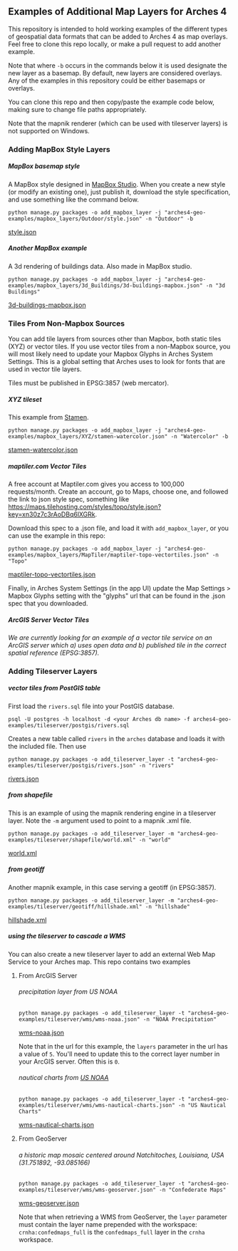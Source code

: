 ## Examples of Additional Map Layers for Arches 4

This repository is intended to hold working examples of the different types of geospatial data formats that can be added to Arches 4 as map overlays. Feel free to clone this repo locally, or make a pull request to add another example.

Note that where `-b` occurs in the commands below it is used designate the new layer as a basemap. By default, new layers are considered overlays. Any of the examples in this repository could be either basemaps or overlays.

You can clone this repo and then copy/paste the example code below, making sure to change file paths appropriately.

Note that the mapnik renderer (which can be used with tileserver layers) is not supported on Windows.

### Adding MapBox Style Layers

##### MapBox basemap style

A MapBox style designed in [MapBox Studio](https://www.mapbox.com/studio/). When you create a new style (or modify an existing one), just publish it, download the style specification, and use something like the command below.

`python manage.py packages -o add_mapbox_layer -j "arches4-geo-examples/mapbox_layers/Outdoor/style.json" -n "Outdoor" -b`

[style.json](https://github.com/legiongis/arches4-geo-examples/blob/master/mapbox_layers/Outdoors/style.json)

##### Another MapBox example

A 3d rendering of buildings data. Also made in MapBox studio.

`python manage.py packages -o add_mapbox_layer -j "arches4-geo-examples/mapbox_layers/3d_Buildings/3d-buildings-mapbox.json" -n "3d Buildings"`

[3d-buildings-mapbox.json](https://github.com/legiongis/arches4-geo-examples/blob/master/mapbox_layers/3d_Buildings/3d-buildings-mapbox.json)

### Tiles From Non-Mapbox Sources

You can add tile layers from sources other than Mapbox, both static tiles (XYZ) or vector tiles. If you use vector tiles from a non-Mapbox source, you will most likely need to update your Mapbox Glyphs in Arches System Settings. This is a global setting that Arches uses to look for fonts that are used in vector tile layers.

Tiles must be published in EPSG:3857 (web mercator).

##### XYZ tileset

This example from [Stamen](http://maps.stamen.com/#watercolor/12/37.7706/-122.3782).

`python manage.py packages -o add_mapbox_layer -j "arches4-geo-examples/mapbox_layers/XYZ/stamen-watercolor.json" -n "Watercolor" -b`

[stamen-watercolor.json](https://github.com/legiongis/arches4-geo-examples/blob/master/mapbox_layers/XYZ/stamen-watercolor.json)

##### maptiler.com Vector Tiles

A free account at Maptiler.com gives you access to 100,000 requests/month. Create an account, go to Maps, choose one, and followed the link to json style spec, something like https://maps.tilehosting.com/styles/topo/style.json?key=xn30z7c3rAoDBq6lXGRk.

Download this spec to a .json file, and load it with `add_mapbox_layer`, or you can use the example in this repo:

`python manage.py packages -o add_mapbox_layer -j "arches4-geo-examples/mapbox_layers/MapTiler/maptiler-topo-vectortiles.json" -n "Topo"`

[maptiler-topo-vectortiles.json](https://github.com/legiongis/arches4-geo-examples/blob/master/mapbox_layers/MapTiler/maptiler-topo-vectortiles.json)

Finally, in Arches System Settings (in the app UI) update the Map Settings > Mapbox Glyphs setting with the "glyphs" url that can be found in the .json spec that you downloaded.

##### ArcGIS Server Vector Tiles

*We are currently looking for an example of a vector tile service on an ArcGIS server which a) uses open data and b) published tile in the correct spatial reference (EPSG:3857).*

### Adding Tileserver Layers

##### vector tiles from PostGIS table

First load the `rivers.sql` file into your PostGIS database.

`psql -U postgres -h localhost -d <your Arches db name> -f arches4-geo-examples/tileserver/postgis/rivers.sql`

Creates a new table called `rivers` in the `arches` database and loads it with the included file. Then use

`python manage.py packages -o add_tileserver_layer -t "arches4-geo-examples/tileserver/postgis/rivers.json" -n "rivers"`

[rivers.json](https://github.com/legiongis/arches4-geo-examples/blob/master/tileserver/postgis/rivers.json)

##### from shapefile

This is an example of using the mapnik rendering engine in a tileserver layer. Note the `-m` argument used to point to a mapnik .xml file.

`python manage.py packages -o add_tileserver_layer -m "arches4-geo-examples/tileserver/shapefile/world.xml" -n "world"`

[world.xml](https://github.com/legiongis/arches4-geo-examples/blob/master/tileserver/shapefile/world.xml)

##### from geotiff

Another mapnik example, in this case serving a geotiff (in EPSG:3857).

`python manage.py packages -o add_tileserver_layer -m "arches4-geo-examples/tileserver/geotiff/hillshade.xml" -n "hillshade"`

[hillshade.xml](https://github.com/legiongis/arches4-geo-examples/blob/master/tileserver/geotiff/hillshade.xml)

##### using the tileserver to cascade a WMS

You can also create a new tileserver layer to add an external Web Map Service to your Arches map. This repo contains two examples

1. From ArcGIS Server

    ###### precipitation layer from US NOAA

    `python manage.py packages -o add_tileserver_layer -t "arches4-geo-examples/tileserver/wms/wms-noaa.json" -n "NOAA Precipitation"`

    [wms-noaa.json](https://github.com/legiongis/arches4-geo-examples/blob/master/tileserver/wms/wms-noaa.json)
    
    Note that in the url for this example, the `layers` parameter in the url has a value of `5`. You'll need to update this to the correct layer number in your ArcGIS server. Often this is `0`.
    
    ###### nautical charts from [US NOAA](https://nauticalcharts.noaa.gov/data/gis-data-and-services.html#seamless-raster-nautical-chart-services)

    `python manage.py packages -o add_tileserver_layer -t "arches4-geo-examples/tileserver/wms/wms-nautical-charts.json" -n "US Nautical Charts"`

    [wms-nautical-charts.json](https://github.com/legiongis/arches4-geo-examples/blob/master/tileserver/wms/wms-nautical-charts.json)

2. From GeoServer

    ###### a historic map mosaic centered around Natchitoches, Louisiana, USA (31.751892, -93.085166)
   
    `python manage.py packages -o add_tileserver_layer -t "arches4-geo-examples/tileserver/wms/wms-geoserver.json" -n "Confederate Maps"`

    [wms-geoserver.json](https://github.com/legiongis/arches4-geo-examples/blob/master/tileserver/wms/wms-geoserver.json)

    Note that when retrieving a WMS from GeoServer, the `layer` parameter must contain the layer name prepended with the workspace: `crnha:confedmaps_full` is the `confedmaps_full` layer in the `crnha` workspace.
